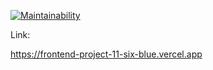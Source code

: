 [![Maintainability](https://api.codeclimate.com/v1/badges/7cf8708734b622a450a2/maintainability)](https://codeclimate.com/github/velesfight/frontend-project-11/maintainability)

Link:

<https://frontend-project-11-six-blue.vercel.app>
